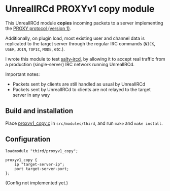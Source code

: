 # UnrealIRCd PROXYv1 copy module

This UnrealIRCd module **copies** incoming packets to a server implementing the [PROXY protocol (version 1)](http://www.haproxy.org/download/2.3/doc/proxy-protocol.txt).

Additionally, on plugin load, most existing user and channel data is replicated to the target server through the regular IRC commands (`NICK`, `USER`, `JOIN`, `TOPIC`, `MODE`, etc.).

I wrote this module to test [salty-ircd](https://github.com/lesderid/salty-ircd), by allowing it to accept real traffic from a production (single-server) IRC network running UnrealIRCd.

Important notes:
* Packets sent by clients are still handled as usual by UnrealIRCd
* Packets sent by UnrealIRCd to clients are not relayed to the target server in any way

## Build and installation

Place [proxyv1\_copy.c](/proxyv1_copy.c) in `src/modules/third`, and run `make` and `make install`.

## Configuration

```
loadmodule "third/proxyv1_copy";

proxyv1_copy {
    ip "target-server-ip";
    port target-server-port;
};
```

(Config not implemented yet.)
